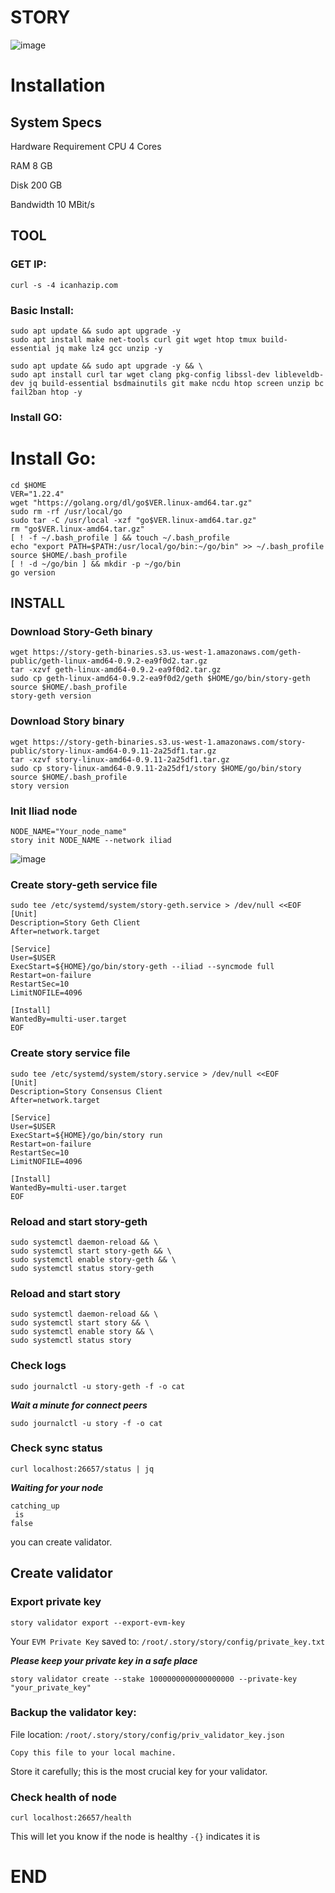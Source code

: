 
# STORY

![image](https://github.com/user-attachments/assets/f6614e54-4bcb-4477-b8e8-6d9483185d73)


# Installation

## System Specs

Hardware	Requirement
CPU 4 Cores

RAM 8 GB

Disk 200 GB

Bandwidth 10 MBit/s

## TOOL

### GET IP:

```
curl -s -4 icanhazip.com
```

### Basic Install:
```
sudo apt update && sudo apt upgrade -y
sudo apt install make net-tools curl git wget htop tmux build-essential jq make lz4 gcc unzip -y
```

```
sudo apt update && sudo apt upgrade -y && \
sudo apt install curl tar wget clang pkg-config libssl-dev libleveldb-dev jq build-essential bsdmainutils git make ncdu htop screen unzip bc fail2ban htop -y
```

### Install GO:

# Install Go:
```
cd $HOME
VER="1.22.4"
wget "https://golang.org/dl/go$VER.linux-amd64.tar.gz"
sudo rm -rf /usr/local/go
sudo tar -C /usr/local -xzf "go$VER.linux-amd64.tar.gz"
rm "go$VER.linux-amd64.tar.gz"
[ ! -f ~/.bash_profile ] && touch ~/.bash_profile
echo "export PATH=$PATH:/usr/local/go/bin:~/go/bin" >> ~/.bash_profile
source $HOME/.bash_profile
[ ! -d ~/go/bin ] && mkdir -p ~/go/bin
go version
```


## INSTALL

### Download Story-Geth binary

```
wget https://story-geth-binaries.s3.us-west-1.amazonaws.com/geth-public/geth-linux-amd64-0.9.2-ea9f0d2.tar.gz
tar -xzvf geth-linux-amd64-0.9.2-ea9f0d2.tar.gz
sudo cp geth-linux-amd64-0.9.2-ea9f0d2/geth $HOME/go/bin/story-geth
source $HOME/.bash_profile
story-geth version
```

### Download Story binary
```
wget https://story-geth-binaries.s3.us-west-1.amazonaws.com/story-public/story-linux-amd64-0.9.11-2a25df1.tar.gz
tar -xzvf story-linux-amd64-0.9.11-2a25df1.tar.gz
sudo cp story-linux-amd64-0.9.11-2a25df1/story $HOME/go/bin/story
source $HOME/.bash_profile
story version
```


### Init Iliad node
```
NODE_NAME="Your_node_name"
story init NODE_NAME --network iliad
```

![image](https://github.com/user-attachments/assets/3c481b9e-7926-4b1b-9233-8c2dd5c7f2e1)


### Create story-geth service file
```
sudo tee /etc/systemd/system/story-geth.service > /dev/null <<EOF
[Unit]
Description=Story Geth Client
After=network.target

[Service]
User=$USER
ExecStart=${HOME}/go/bin/story-geth --iliad --syncmode full
Restart=on-failure
RestartSec=10
LimitNOFILE=4096

[Install]
WantedBy=multi-user.target
EOF
```


### Create story service file
```
sudo tee /etc/systemd/system/story.service > /dev/null <<EOF
[Unit]
Description=Story Consensus Client
After=network.target

[Service]
User=$USER
ExecStart=${HOME}/go/bin/story run
Restart=on-failure
RestartSec=10
LimitNOFILE=4096

[Install]
WantedBy=multi-user.target
EOF
```

### Reload and start story-geth
```
sudo systemctl daemon-reload && \
sudo systemctl start story-geth && \
sudo systemctl enable story-geth && \
sudo systemctl status story-geth
```


### Reload and start story
```
sudo systemctl daemon-reload && \
sudo systemctl start story && \
sudo systemctl enable story && \
sudo systemctl status story
```


### Check logs
```
sudo journalctl -u story-geth -f -o cat
```

_**Wait a minute for connect peers**_


```
sudo journalctl -u story -f -o cat
```


### Check sync status
```
curl localhost:26657/status | jq
```


_**Waiting for your node**_

```
catching_up
 is 
false
```

you can create validator.

## Create validator

### Export private key

```
story validator export --export-evm-key
```


Your `EVM Private Key` saved to: `/root/.story/story/config/private_key.txt`

_**Please keep your private key in a safe place**_

```
story validator create --stake 1000000000000000000 --private-key "your_private_key"
```


### Backup the validator key:

File location: 
`/root/.story/story/config/priv_validator_key.json`

`Copy this file to your local machine.`

Store it carefully; this is the most crucial key for your validator.

### Check health of node
```
curl localhost:26657/health
```

This will let you know if the node is healthy `-{}` indicates it is

# END
